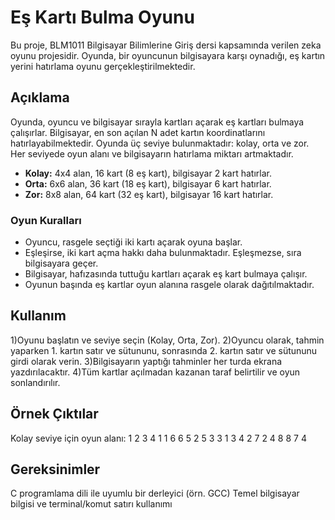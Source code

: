 # Eş Kartı Bulma Oyunu

Bu proje, BLM1011 Bilgisayar Bilimlerine Giriş dersi kapsamında verilen zeka oyunu projesidir. Oyunda, bir oyuncunun bilgisayara karşı oynadığı, eş kartın yerini hatırlama oyunu gerçekleştirilmektedir.

## Açıklama

Oyunda, oyuncu ve bilgisayar sırayla kartları açarak eş kartları bulmaya çalışırlar. Bilgisayar, en son açılan N adet kartın koordinatlarını hatırlayabilmektedir. Oyunda üç seviye bulunmaktadır: kolay, orta ve zor. Her seviyede oyun alanı ve bilgisayarın hatırlama miktarı artmaktadır.

- **Kolay:** 4x4 alan, 16 kart (8 eş kart), bilgisayar 2 kart hatırlar.
- **Orta:** 6x6 alan, 36 kart (18 eş kart), bilgisayar 6 kart hatırlar.
- **Zor:** 8x8 alan, 64 kart (32 eş kart), bilgisayar 16 kart hatırlar.

### Oyun Kuralları

- Oyuncu, rasgele seçtiği iki kartı açarak oyuna başlar.
- Eşleşirse, iki kart açma hakkı daha bulunmaktadır. Eşleşmezse, sıra bilgisayara geçer.
- Bilgisayar, hafızasında tuttuğu kartları açarak eş kart bulmaya çalışır.
- Oyunun başında eş kartlar oyun alanına rasgele olarak dağıtılmaktadır.
## Kullanım
1)Oyunu başlatın ve seviye seçin (Kolay, Orta, Zor).
2)Oyuncu olarak, tahmin yaparken 1. kartın satır ve sütununu, sonrasında 2. kartın satır ve sütununu girdi olarak verin.
3)Bilgisayarın yaptığı tahminler her turda ekrana yazdırılacaktır.
4)Tüm kartlar açılmadan kazanan taraf belirtilir ve oyun sonlandırılır.

## Örnek Çıktılar
Kolay seviye için oyun alanı:
1 2 3 4
1 1 6 6 5
2 5 3 3 1
3 4 2 7 2
4 8 8 7 4
## Gereksinimler
C programlama dili ile uyumlu bir derleyici (örn. GCC)
Temel bilgisayar bilgisi ve terminal/komut satırı kullanımı

